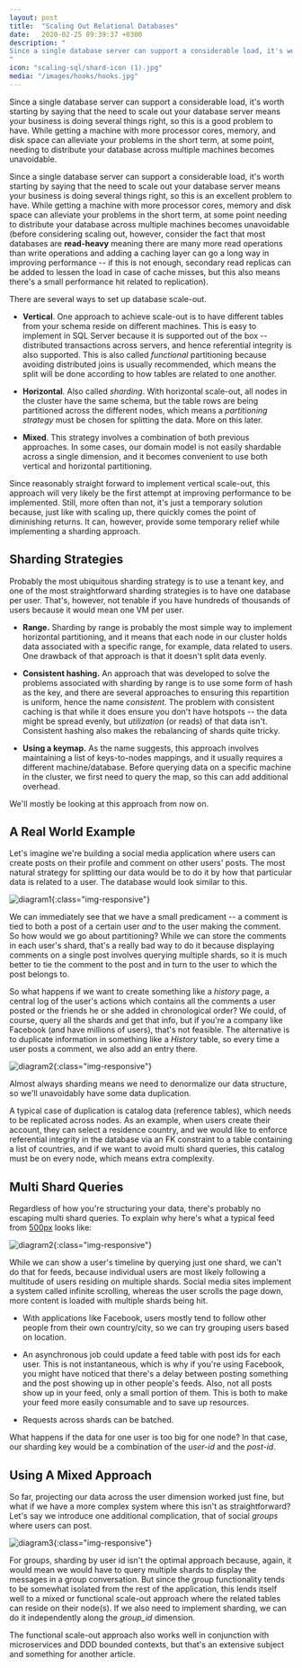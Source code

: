 ```yaml
---
layout: post
title:  "Scaling Out Relational Databases"
date:   2020-02-25 09:39:37 +0300
description: "
Since a single database server can support a considerable load, it's worth starting by saying that the need to scale out your database server means your business is doing several things right, so this is a good problem to have. While getting a machine with more processor cores, memory, and disk space can alleviate your problems in the short term, at some point, needing to distribute your database across multiple machines becomes unavoidable.
"
icon: "scaling-sql/shard-icon (1).jpg"
media: "/images/hooks/hooks.jpg"
---
```

Since a single database server can support a considerable load, it's worth starting by saying that the need to scale out your database server means your business is doing several things right, so this is a good problem to have. While getting a machine with more processor cores, memory, and disk space can alleviate your problems in the short term, at some point, needing to distribute your database across multiple machines becomes unavoidable.

Since a single database server can support a considerable load, it's worth starting by saying that the need to scale out your database server means your business is doing several things right, so this is an excellent problem to have. While getting a machine with more processor cores, memory and disk space can alleviate your problems in the short term, at some point needing to distribute your database across multiple machines becomes unavoidable (before considering scaling out, however, consider the fact that most databases are **read-heavy** meaning there are many more read operations than write operations and adding a caching layer can go a long way in improving performance -- if this is not enough, secondary read replicas can be added to lessen the load in case of cache misses, but this also means there's a small performance hit related to replication).

There are several ways to set up database scale-out.

* **Vertical**. One approach to achieve scale-out is to have different tables from your schema reside on different machines. This is easy to implement in SQL Server because it is supported out of the box -- distributed transactions across servers, and hence referential integrity is also supported. This is also called *functional* partitioning because avoiding distributed joins is usually recommended, which means the split will be done according to how tables are related to one another.

* **Horizontal**. Also called *sharding*. With horizontal scale-out, all nodes in the cluster have the same schema, but the table rows are being partitioned across the different nodes, which means a *partitioning strategy* must be chosen for splitting the data. More on this later.

* **Mixed**. This strategy involves a combination of both previous approaches. In some cases, our domain model is not easily shardable across a single dimension, and it becomes convenient to use both vertical and horizontal partitioning.

Since reasonably straight forward to implement vertical scale-out, this approach will very likely be the first attempt at improving performance to be implemented. Still, more often than not, it's just a temporary solution because, just like with scaling up, there quickly comes the point of diminishing returns. It can, however, provide some temporary relief while implementing a sharding approach.

## Sharding Strategies
Probably the most ubiquitous sharding strategy is to use a tenant key, and one of the most straightforward sharding strategies is to have one database per user. That's, however, not tenable if you have hundreds of thousands of users because it would mean one VM per user. 

* **Range.** Sharding by range is probably the most simple way to implement horizontal partitioning, and it means that each node in our cluster holds data associated with a specific range, for example, data related to users. One drawback of that approach is that it doesn't split data evenly.
 
* **Consistent hashing.** An approach that was developed to solve the problems associated with sharding by range is to use some form of hash as the key, and there are several approaches to ensuring this repartition is uniform, hence the name *consistent*. The problem with consistent caching is that while it does ensure you don't have hotspots -- the data might be spread evenly, but *utilization* (or reads) of that data isn't. Consistent hashing also makes the rebalancing of shards quite tricky.

* **Using a keymap.** As the name suggests, this approach involves maintaining a list of keys-to-nodes mappings, and it usually requires a different machine/database. Before querying data on a specific machine in the cluster, we first need to query the map, so this can add additional overhead.

We'll mostly be looking at this approach from now on.

## A Real World Example
Let's imagine we're building a social media application where users can create posts on their profile and comment on other users' posts. The most natural strategy for splitting our data would be to do it by how that particular data is related to a user. The database would look similar to this.

![diagram1](/images/scaling-sql/diag1.png){:class="img-responsive"}

We can immediately see that we have a small predicament -- a comment is tied to both a post of a certain user *and* to the user making the comment. So how would we go about partitioning? While we can store the comments in each user's shard, that's a really bad way to do it because displaying comments on a single post involves querying multiple shards, so it is much better to tie the comment to the post and in turn to the user to which the post belongs to.

So what happens if we want to create something like a *history* page, a central log of the user's actions which contains all the comments a user posted or the friends he or she added in chronological order? We could, of course, query all the shards and get that info, but if you're a company like Facebook (and have millions of users), that's not feasible. The alternative is to duplicate information in something like a *History* table, so every time a user posts a comment, we also add an entry there. 

![diagram2](/images/scaling-sql/diag2.png){:class="img-responsive"}

Almost always sharding means we need to denormalize our data structure, so we'll unavoidably have some data duplication. 

A typical case of duplication is catalog data (reference tables), which needs to be replicated across nodes. As an example, when users create their account, they can select a residence country, and we would like to enforce referential integrity in the database via an FK constraint to a table containing a list of countries, and if we want to avoid multi shard queries, this catalog must be on every node, which means extra complexity.

## Multi Shard Queries
Regardless of how you're structuring your data, there's probably no escaping multi shard queries. To explain why here's what a typical feed from [500px]() looks like:

![diagram2](/images/scaling-sql/feed.jpg){:class="img-responsive"}

While we can show a user's timeline by querying just one shard, we can't do that for feeds, because individual users are most likely following a multitude of users residing on multiple shards. Social media sites implement a system called infinite scrolling, whereas the user scrolls the page down, more content is loaded with multiple shards being hit.

* With applications like Facebook, users mostly tend to follow other people from their own country/city, so we can try grouping users based on location.
  
* An asynchronous job could update a feed table with post ids for each user. This is not instantaneous, which is why if you're using Facebook, you might have noticed that there's a delay between posting something and the post showing up in other people's feeds. Also, not all posts show up in your feed, only a small portion of them. This is both to make your feed more easily consumable and to save up resources.
  
* Requests across shards can be batched.

What happens if the data for one user is too big for one node? In that case, our sharding key would be a combination of the *user-id* and the *post-id*.

## Using A Mixed Approach
So far, projecting our data across the user dimension worked just fine, but what if we have a more complex system where this isn't as straightforward? Let's say we introduce one additional complication, that of social *groups* where users can post.

![diagram3](/images/scaling-sql/diag3.png){:class="img-responsive"}

For groups, sharding by user id isn't the optimal approach because, again, it would mean we would have to query multiple shards to display the messages in a group conversation. But since the group functionality tends to be somewhat isolated from the rest of the application, this lends itself well to a mixed or functional scale-out approach where the related tables can reside on their node(s). If we also need to implement sharding, we can do it independently along the *group_id* dimension.

The functional scale-out approach also works well in conjunction with microservices and DDD bounded contexts, but that's an extensive subject and something for another article.